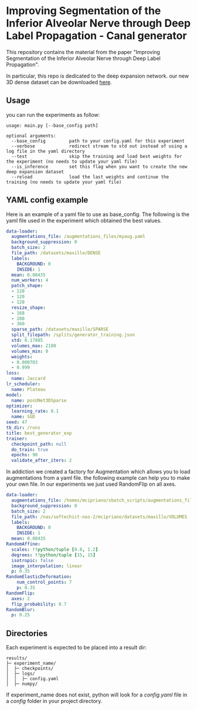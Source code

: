 # Improving Segmentation of the Inferior Alveolar Nerve through Deep Label Propagation - Canal generator

This repository contains the material from the paper "Improving Segmentation of the Inferior Alveolar Nerve through Deep Label Propagation".

In particular, this repo is dedicated to the deep expansion network.
our new 3D dense dataset can be downloaded [here](#linkhere).

## Usage
you can run the experiments as follow:
```
usage: main.py [--base_config path]

optional arguments:
  --base_config         path to your config.yaml for this experiment
  --verbose             redirect stream to std out instead of using a log file in the yaml directory
  --test                skip the training and load best weights for the experiment (no needs to update your yaml file)
  --is_inference        set this flag when you want to create the new deep expansion dataset
  --reload              load the last weights and continue the training (no needs to update your yaml file)
```

## YAML config example
Here is an example of a yaml file to use as base_config. The following is the yaml file used in the experiment which obtained the best values.

```yaml
data-loader:
  augmentations_file: /augmentations_files/myaug.yaml
  background_suppression: 0
  batch_size: 2
  file_path: /datasets/maxillo/DENSE
  labels:
    BACKGROUND: 0
    INSIDE: 1
  mean: 0.08435
  num_workers: 4
  patch_shape:
  - 120
  - 120
  - 120
  resize_shape:
  - 168
  - 280
  - 360
  sparse_path: /datasets/maxillo/SPARSE
  split_filepath: /splits/generator_training.json
  std: 0.17885
  volumes_max: 2100
  volumes_min: 0
  weights:
  - 0.000703
  - 0.999
loss:
  name: Jaccard
lr_scheduler:
  name: Plateau
model:
  name: posUNet3DSparse
optimizer:
  learning_rate: 0.1
  name: SGD
seed: 47
tb_dir: /runs
title: best_generator_exp
trainer:
  checkpoint_path: null
  do_train: true
  epochs: 90
  validate_after_iters: 2
```

In addiction we created a factory for Augmentation which allows you to load augmentations from a yaml file.
the following example can help you to make your own file. In our experiments we just used RandomFlip on all axes.

```yaml
data-loader:
  augmentations_file: /homes/mcipriano/sbatch_scripts/augmentations_files/3.yaml
  background_suppression: 0
  batch_size: 2
  file_path: /nas/softechict-nas-2/mcipriano/datasets/maxillo/VOLUMES
  labels:
    BACKGROUND: 0
    INSIDE: 1
  mean: 0.08435
RandomAffine:
  scales: !!python/tuple [0.8, 1.2]
  degrees: !!python/tuple [15, 15]
  isotropic: false
  image_interpolation: linear
  p: 0.35
RandomElasticDeformation:
    num_control_points: 7
    p: 0.35
RandomFlip:
  axes: 2
  flip_probability: 0.7
RandomBlur:
  p: 0.25
```

## Directories
Each experiment is expected to be placed into a result dir:

```
results/
├─ experiment_name/
│  ├─ checkpoints/
│  ├─ logs/
│  │  ├─ config.yaml
│  ├─ numpy/

```
If experiment_name does not exist, python will look for a *config.yaml* file in a *config* folder in your project directory.

